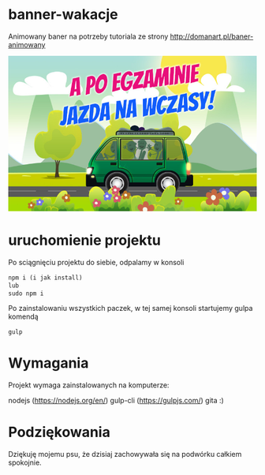 # banner-wakacje
Animowany baner na potrzeby tutoriala ze strony http://domanart.pl/baner-animowany

![Podglad projektu](https://raw.githubusercontent.com/kartofelek007/banner-wakacje/master/images/preview.jpg)

# uruchomienie projektu
Po sciągnięciu projektu do siebie, odpalamy w konsoli

```
npm i (i jak install)
lub
sudo npm i
```

Po zainstalowaniu wszystkich paczek, w tej samej konsoli
startujemy gulpa komendą

```
gulp
```

# Wymagania
Projekt wymaga zainstalowanych na komputerze:

nodejs (https://nodejs.org/en/)
gulp-cli (https://gulpjs.com/)
gita :)

# Podziękowania
Dziękuję mojemu psu, że dzisiaj zachowywała się na podwórku całkiem spokojnie.
